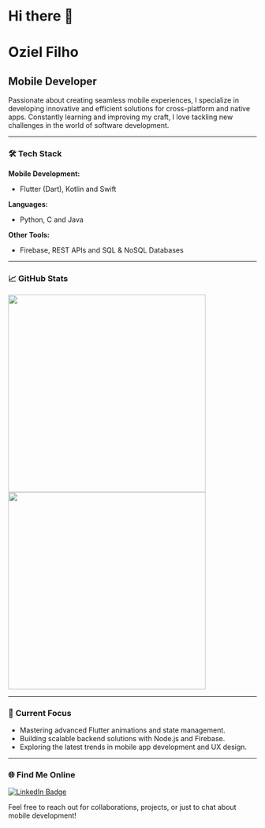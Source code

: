 # Hi there 👋  

# Oziel Filho  
## Mobile Developer  

Passionate about creating seamless mobile experiences, I specialize in developing innovative and efficient solutions for cross-platform and native apps. Constantly learning and improving my craft, I love tackling new challenges in the world of software development.  

---

### 🛠️ **Tech Stack**  
**Mobile Development:**  
- Flutter (Dart), Kotlin and Swift   

**Languages:**  
- Python, C and Java  

**Other Tools:**  
- Firebase, REST APIs and SQL & NoSQL Databases  
---

### 📈 **GitHub Stats**  

<img width="400px" align="left" src="https://github-readme-stats.vercel.app/api/top-langs/?username=OzielFilho&hide=html&layout=compact&theme=dark" /> 

<img width="400px" src="https://github-readme-stats.vercel.app/api?username=OzielFilho&show_icons=true&theme=dark"/>  

---

### 🚀 **Current Focus**  
- Mastering advanced Flutter animations and state management.  
- Building scalable backend solutions with Node.js and Firebase.  
- Exploring the latest trends in mobile app development and UX design.

---

### 🌐 **Find Me Online**  

[![LinkedIn Badge](https://img.shields.io/badge/-LinkedIn-blue?style=flat-square&logo=linkedin&logoColor=white)](https://www.linkedin.com/in/oziel-pontes/)  

Feel free to reach out for collaborations, projects, or just to chat about mobile development!

